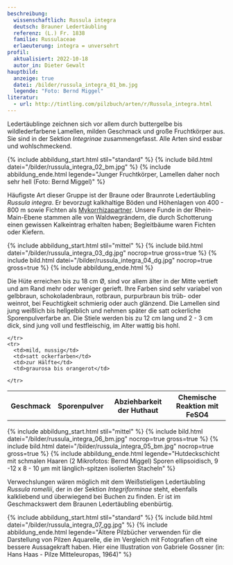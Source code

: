 ```yaml
---
beschreibung:
  wissenschaftlich: Russula integra
  deutsch: Brauner Ledertäubling
  referenz: (L.) Fr. 1838
  familie: Russulaceae
  erlaeuterung: integra = unversehrt
profil:
  aktualisiert: 2022-10-18
  autor_in: Dieter Gewalt
hauptbild:
  anzeige: true
  datei: /bilder/russula_integra_01_bm.jpg
  legende: "Foto: Bernd Miggel"
literatur:
  - url: http://tintling.com/pilzbuch/arten/r/Russula_integra.html
---
```

Ledertäublinge zeichnen sich vor allem durch buttergelbe bis wildlederfarbene Lamellen, milden Geschmack und große Fruchtkörper aus. Sie sind in der Sektion *Integrinae* zusammengefasst. Alle Arten sind essbar und  wohlschmeckend.

{% include abbildung_start.html stil="standard" %}
{% include bild.html datei="/bilder/russula_integra_02_bm.jpg" %}
{% include abbildung_ende.html legende="Junger Fruchtkörper, Lamellen daher noch sehr hell (Foto: Bernd Miggel)" %}

Häufigste Art dieser Gruppe ist der Braune oder Braunrote Ledertäubling *Russula integra*. Er bevorzugt kalkhaltige Böden und Höhenlagen von 400 - 800 m sowie Fichten als [Mykorrhizapartner](Mykorrhiza "Glossar"). Unsere Funde in der Rhein-Main-Ebene stammen alle von Waldwegrändern, die durch Schotterung einen gewissen Kalkeintrag erhalten haben; Begleitbäume waren Fichten oder Kiefern.

{% include abbildung_start.html stil="mittel" %}
{% include bild.html datei="/bilder/russula_integra_03_dg.jpg" nocrop=true gross=true %}
{% include bild.html datei="/bilder/russula_integra_04_dg.jpg" nocrop=true gross=true %}
{% include abbildung_ende.html %}

Die Hüte erreichen bis zu 18 cm Ø, sind vor allem älter in der Mitte vertieft und am Rand mehr oder weniger gerieft. Ihre Farben sind sehr variabel von gelbbraun, schokoladenbraun, rotbraun, purpurbraun bis trüb- oder weinrot, bei Feuchtigkeit schmierig oder auch glänzend. Die Lamellen sind jung weißlich bis hellgelblich und nehmen später die satt ockerliche Sporenpulverfarbe an. Die Stiele werden bis zu 12 cm lang und 2 - 3 cm dick, sind jung voll und festfleischig, im Alter wattig bis hohl.

<div class="table-responsive">
  <table class="table taeubling">
    <tr>
      <th rowspan="2">Geschmack</th>
      <th rowspan="2">Sporenpulver</th>
      <th rowspan="2">Abziehbarkeit der Huthaut</th>
      <th colspan="3" class="text-center">Chemische Reaktion mit FeSO4</th>
    </tr>
    <tr>
      
      
    </tr>
    <tr>
      <td>mild, nussig</td>
      <td>satt ockerfarben</td>
      <td>zur Hälfte</td>
      <td>graurosa bis orangerot</td>
       
    </tr>
  </table>
</div>

{% include abbildung_start.html stil="mittel" %}
{% include bild.html datei="/bilder/russula_integra_06_bm.jpg" nocrop=true gross=true %}
{% include bild.html datei="/bilder/russula_integra_05_bm.jpg" nocrop=true gross=true %}
{% include abbildung_ende.html legende="Hutdeckschicht mit schmalen Haaren  (2 Mikrofotos: Bernd Miggel) Sporen ellipsoidisch, 9 -12 x 8 - 10 µm mit länglich-spitzen isolierten Stacheln" %}

Verwechslungen wären möglich mit dem Weißstieligen Ledertäubling *Russula romellii*, der in der Sektion *Integriforminae* steht, ebenfalls kalkliebend und überwiegend bei Buchen zu finden. Er ist im Geschmackswert dem Braunen Ledertäubling ebenbürtig.

{% include abbildung_start.html stil="standard" %}
{% include bild.html datei="/bilder/russula_integra_07_gg.jpg" %}
{% include abbildung_ende.html legende="Ältere Pilzbücher verwenden für die Darstellung von Pilzen Aquarelle, die im Vergleich mit Fotografien oft eine bessere Aussagekraft haben. Hier eine Illustration  von Gabriele Gossner (in: Hans Haas - Pilze Mitteleuropas, 1964)" %}
